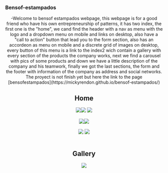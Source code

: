 ### Bensof-estampados
<main align="center">
-Welcome to bensof estampados webpage, this webpage is for a good friend who have his own entrepreneurship of patterns, it has two index, the first one is the "home", we cand find the header with a nav as menu with the logo and a dropdown menu on mobile and links on desktop, also have a "call to action" button that lead you to the form section, also has an accordeon as menu on mobile and a discrete grid of images on desktop, every button of this menu is a link to the index2 wich contain a gallery with every section of the products the company works, next we find a carousel with pics of some products and down we have a little description of the company and his teamwork, finally we got the last sections, the form and the footer with information of the company as address and social networks.
The proyect is not finish yet but here the link to the page 
 [bensofestampados](https://mickyrendon.github.io/bensof-estampados/)

## Home
<img src="https://user-images.githubusercontent.com/64873799/148298398-ebc464ca-7a11-4361-b026-838e8fddd6fc.png"><img src="https://user-images.githubusercontent.com/64873799/148298517-a1cf3b72-40a4-4810-8e43-28adbfbbfcca.png"> <img src="https://user-images.githubusercontent.com/64873799/148298614-cdb7e4a6-db11-4471-838d-320670ed3d92.png"> <br></br>
<img src="https://user-images.githubusercontent.com/64873799/148298813-c90c3c15-2bab-4979-bb90-beff436e83f1.png"><img src="https://user-images.githubusercontent.com/64873799/148298894-e730f305-fd56-43bb-bb7a-6e194bfec39b.png"><br></br>
<img src="https://user-images.githubusercontent.com/64873799/148299013-73b48eb5-16b5-4119-97f8-83fd3c4e1ed2.png"> <img src="https://user-images.githubusercontent.com/64873799/148299128-bda089d9-a5cf-416d-8c73-abbf364aae17.png">
<br></br>

## Gallery

<img src="https://user-images.githubusercontent.com/64873799/148301818-4c1b384b-adad-4a47-9ba7-d3906fa8525e.png">
 
</main>
